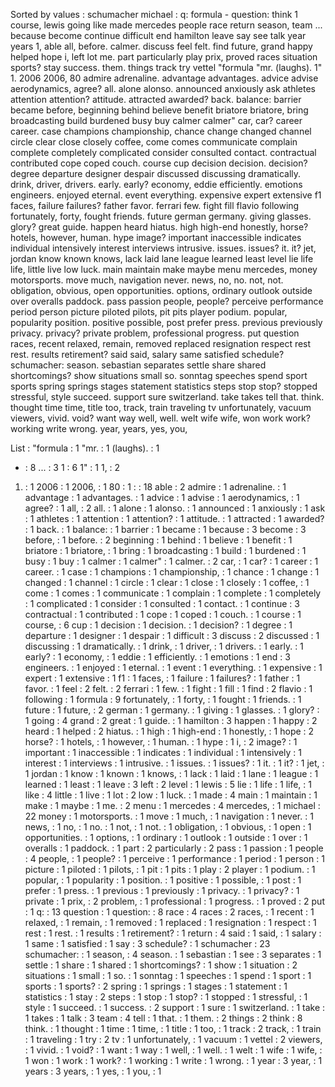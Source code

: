 Sorted by values :
schumacher michael : q: formula - question: think 1 course, lewis going like made mercedes people race return season, team ... because become continue difficult end hamilton leave say see talk year years 1, able all, before. calmer. discuss feel felt. find future, grand happy helped hope i, left lot me. part particularly play prix, proved races situation sports? stay success. them. things track try vettel "formula "mr. (laughs). 1" 1. 2006 2006, 80 admire adrenaline. advantage advantages. advice advise aerodynamics, agree? all. alone alonso. announced anxiously ask athletes attention attention? attitude. attracted awarded? back. balance: barrier became before, beginning behind believe benefit briatore briatore, bring broadcasting build burdened busy buy calmer calmer" car, car? career career. case champions championship, chance change changed channel circle clear close closely coffee, come comes communicate complain complete completely complicated consider consulted contact. contractual contributed cope coped couch. course cup decision decision. decision? degree departure designer despair discussed discussing dramatically. drink, driver, drivers. early. early? economy, eddie efficiently. emotions engineers. enjoyed eternal. event everything. expensive expert extensive f1 faces, failure failures? father favor. ferrari few. fight fill flavio following fortunately, forty, fought friends. future german germany. giving glasses. glory? great guide. happen heard hiatus. high high-end honestly, horse? hotels, however, human. hype image? important inaccessible indicates individual intensively interest interviews intrusive. issues. issues? it. it? jet, jordan know known knows, lack laid lane league learned least level lie life life, little live low luck. main maintain make maybe menu mercedes, money motorsports. move much, navigation never. news, no, no. not, not. obligation, obvious, open opportunities. options, ordinary outlook outside over overalls paddock. pass passion people, people? perceive performance period person picture piloted pilots, pit pits player podium. popular, popularity position. positive possible, post prefer press. previous previously privacy. privacy? private problem, professional progress. put question races, recent relaxed, remain, removed replaced resignation respect rest rest. results retirement? said said, salary same satisfied schedule? schumacher: season. sebastian separates settle share shared shortcomings? show situations small so. sonntag speeches spend sport sports spring springs stages statement statistics steps stop stop? stopped stressful, style succeed. support sure switzerland. take takes tell that. think. thought time time, title too, track, train traveling tv unfortunately, vacuum viewers, vivid. void? want way well, well. welt wife wife, won work work? working write wrong. year, years, yes, you, 

List :
"formula : 1
"mr. : 1
(laughs). : 1
- : 8
... : 3
1 : 6
1" : 1
1, : 2
1. : 1
2006 : 1
2006, : 1
80 : 1
: : 18
able : 2
admire : 1
adrenaline. : 1
advantage : 1
advantages. : 1
advice : 1
advise : 1
aerodynamics, : 1
agree? : 1
all, : 2
all. : 1
alone : 1
alonso. : 1
announced : 1
anxiously : 1
ask : 1
athletes : 1
attention : 1
attention? : 1
attitude. : 1
attracted : 1
awarded? : 1
back. : 1
balance: : 1
barrier : 1
became : 1
because : 3
become : 3
before, : 1
before. : 2
beginning : 1
behind : 1
believe : 1
benefit : 1
briatore : 1
briatore, : 1
bring : 1
broadcasting : 1
build : 1
burdened : 1
busy : 1
buy : 1
calmer : 1
calmer" : 1
calmer. : 2
car, : 1
car? : 1
career : 1
career. : 1
case : 1
champions : 1
championship, : 1
chance : 1
change : 1
changed : 1
channel : 1
circle : 1
clear : 1
close : 1
closely : 1
coffee, : 1
come : 1
comes : 1
communicate : 1
complain : 1
complete : 1
completely : 1
complicated : 1
consider : 1
consulted : 1
contact. : 1
continue : 3
contractual : 1
contributed : 1
cope : 1
coped : 1
couch. : 1
course : 1
course, : 6
cup : 1
decision : 1
decision. : 1
decision? : 1
degree : 1
departure : 1
designer : 1
despair : 1
difficult : 3
discuss : 2
discussed : 1
discussing : 1
dramatically. : 1
drink, : 1
driver, : 1
drivers. : 1
early. : 1
early? : 1
economy, : 1
eddie : 1
efficiently. : 1
emotions : 1
end : 3
engineers. : 1
enjoyed : 1
eternal. : 1
event : 1
everything. : 1
expensive : 1
expert : 1
extensive : 1
f1 : 1
faces, : 1
failure : 1
failures? : 1
father : 1
favor. : 1
feel : 2
felt. : 2
ferrari : 1
few. : 1
fight : 1
fill : 1
find : 2
flavio : 1
following : 1
formula : 9
fortunately, : 1
forty, : 1
fought : 1
friends. : 1
future : 1
future, : 2
german : 1
germany. : 1
giving : 1
glasses. : 1
glory? : 1
going : 4
grand : 2
great : 1
guide. : 1
hamilton : 3
happen : 1
happy : 2
heard : 1
helped : 2
hiatus. : 1
high : 1
high-end : 1
honestly, : 1
hope : 2
horse? : 1
hotels, : 1
however, : 1
human. : 1
hype : 1
i, : 2
image? : 1
important : 1
inaccessible : 1
indicates : 1
individual : 1
intensively : 1
interest : 1
interviews : 1
intrusive. : 1
issues. : 1
issues? : 1
it. : 1
it? : 1
jet, : 1
jordan : 1
know : 1
known : 1
knows, : 1
lack : 1
laid : 1
lane : 1
league : 1
learned : 1
least : 1
leave : 3
left : 2
level : 1
lewis : 5
lie : 1
life : 1
life, : 1
like : 4
little : 1
live : 1
lot : 2
low : 1
luck. : 1
made : 4
main : 1
maintain : 1
make : 1
maybe : 1
me. : 2
menu : 1
mercedes : 4
mercedes, : 1
michael : 22
money : 1
motorsports. : 1
move : 1
much, : 1
navigation : 1
never. : 1
news, : 1
no, : 1
no. : 1
not, : 1
not. : 1
obligation, : 1
obvious, : 1
open : 1
opportunities. : 1
options, : 1
ordinary : 1
outlook : 1
outside : 1
over : 1
overalls : 1
paddock. : 1
part : 2
particularly : 2
pass : 1
passion : 1
people : 4
people, : 1
people? : 1
perceive : 1
performance : 1
period : 1
person : 1
picture : 1
piloted : 1
pilots, : 1
pit : 1
pits : 1
play : 2
player : 1
podium. : 1
popular, : 1
popularity : 1
position. : 1
positive : 1
possible, : 1
post : 1
prefer : 1
press. : 1
previous : 1
previously : 1
privacy. : 1
privacy? : 1
private : 1
prix, : 2
problem, : 1
professional : 1
progress. : 1
proved : 2
put : 1
q: : 13
question : 1
question: : 8
race : 4
races : 2
races, : 1
recent : 1
relaxed, : 1
remain, : 1
removed : 1
replaced : 1
resignation : 1
respect : 1
rest : 1
rest. : 1
results : 1
retirement? : 1
return : 4
said : 1
said, : 1
salary : 1
same : 1
satisfied : 1
say : 3
schedule? : 1
schumacher : 23
schumacher: : 1
season, : 4
season. : 1
sebastian : 1
see : 3
separates : 1
settle : 1
share : 1
shared : 1
shortcomings? : 1
show : 1
situation : 2
situations : 1
small : 1
so. : 1
sonntag : 1
speeches : 1
spend : 1
sport : 1
sports : 1
sports? : 2
spring : 1
springs : 1
stages : 1
statement : 1
statistics : 1
stay : 2
steps : 1
stop : 1
stop? : 1
stopped : 1
stressful, : 1
style : 1
succeed. : 1
success. : 2
support : 1
sure : 1
switzerland. : 1
take : 1
takes : 1
talk : 3
team : 4
tell : 1
that. : 1
them. : 2
things : 2
think : 8
think. : 1
thought : 1
time : 1
time, : 1
title : 1
too, : 1
track : 2
track, : 1
train : 1
traveling : 1
try : 2
tv : 1
unfortunately, : 1
vacuum : 1
vettel : 2
viewers, : 1
vivid. : 1
void? : 1
want : 1
way : 1
well, : 1
well. : 1
welt : 1
wife : 1
wife, : 1
won : 1
work : 1
work? : 1
working : 1
write : 1
wrong. : 1
year : 3
year, : 1
years : 3
years, : 1
yes, : 1
you, : 1
